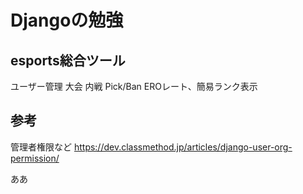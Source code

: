 # Djangoの勉強


## esports総合ツール
ユーザー管理
大会
内戦
Pick/Ban
EROレート、簡易ランク表示

## 参考
管理者権限など
https://dev.classmethod.jp/articles/django-user-org-permission/


ああ